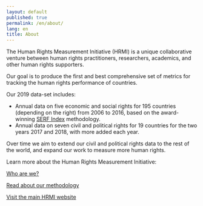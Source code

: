 ```yaml
---
layout: default
published: true
permalink: /en/about/
lang: en
title: About
---
```


The Human Rights Measurement Initiative (HRMI) is a unique collaborative venture between human rights practitioners, researchers, academics, and other human rights supporters.

Our goal is to produce the first and best comprehensive set of metrics for tracking the human rights performance of countries.

Our 2019 data-set includes:
* Annual data on five economic and social rights for 195 countries (depending on the right) from 2006 to 2016, based on the award-winning [SERF Index](https://serfindex.uconn.edu/) methodology.
* Annual data on seven civil and political rights for 19 countries for the two years 2017 and 2018, with more added each year.

Over time we aim to extend our civil and political rights data to the rest of the world, and expand our work to measure more human rights.

Learn more about the Human Rights Measurement Initiative:

[Who are we?](https://humanrightsmeasurement.org/about-hrmi/the-team/)

[Read about our methodology](https://humanrightsmeasurement.org/methodology/overview/)

[Visit the main HRMI website](https://humanrightsmeasurement.org)
